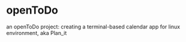 # openToDo
an openToDo project: creating a terminal-based calendar app for linux environment, aka Plan_it
